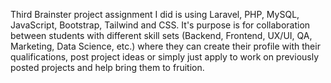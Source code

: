 Third Brainster project assignment I did is using Laravel, PHP, MySQL, JavaScript, Bootstrap, Tailwind and CSS. It's purpose is for collaboration between students with different skill sets (Backend, Frontend, UX/UI, QA, Marketing, Data Science, etc.) where they can create their profile with their qualifications, post project ideas or simply just apply to work on previously posted projects and help bring them to fruition.
